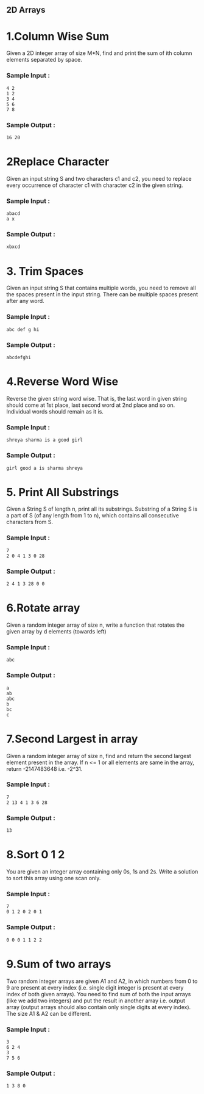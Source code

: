 ## 2D Arrays
# 1.Column Wise Sum

Given a 2D integer array of size M*N, find and print the sum of ith column elements separated by space.
 ### Sample Input :<br>

```
4 2
1 2
3 4
5 6
7 8
```
### Sample Output :<br>
``` 
16 20 
```

# 2Replace Character

Given an input string S and two characters c1 and c2, you need to replace every occurrence of character c1 with character c2 in the given string.

 ### Sample Input :<br>

```
abacd
a x
```

### Sample Output :<br>
``` 
xbxcd
```

# 3. Trim Spaces

Given an input string S that contains multiple words, you need to remove all the spaces present in the input string.
There can be multiple spaces present after any word.

 ### Sample Input :<br>

```
abc def g hi
```

### Sample Output :<br>
``` 
abcdefghi
```
# 4.Reverse Word Wise

Reverse the given string word wise. That is, the last word in given string should come at 1st place, last second word at 2nd place and so on. Individual words should remain as it is.

 ### Sample Input :<br>
```
shreya sharma is a good girl
```
 ### Sample Output :
```
girl good a is sharma shreya
```

# 5. Print All Substrings

Given a String S of length n, print all its substrings.
Substring of a String S is a part of S (of any length from 1 to n), which contains all consecutive characters from S.
### Sample Input :<br>

```
7
2 0 4 1 3 0 28
```

### Sample Output :<br>
``` 
2 4 1 3 28 0 0
```

# 6.Rotate array

Given a random integer array of size n, write a function that rotates the given array by d elements (towards left)
### Sample Input :<br>

```
abc
```

### Sample Output :<br>
``` 
a
ab
abc
b
bc
c
```
# 7.Second Largest in array

Given a random integer array of size n, find and return the second largest element present in the array.
If n <= 1 or all elements are same in the array, return -2147483648 i.e. -2^31.
### Sample Input :<br>

```
7
2 13 4 1 3 6 28
```

### Sample Output :<br>
``` 
13
```
# 8.Sort 0 1 2

You are given an integer array containing only 0s, 1s and 2s. Write a solution to sort this array using one scan only.
### Sample Input :<br>

```
7
0 1 2 0 2 0 1
```

### Sample Output :<br>
``` 
0 0 0 1 1 2 2
```
# 9.Sum of two arrays

Two random integer arrays are given A1 and A2, in which numbers from 0 to 9 are present at every index (i.e. single digit integer is present at every index of both given arrays).
You need to find sum of both the input arrays (like we add two integers) and put the result in another array i.e. output array (output arrays should also contain only single digits at every index).
The size A1 & A2 can be different.
### Sample Input :<br>

```
3
6 2 4
3
7 5 6
```

### Sample Output :<br>
``` 
1 3 8 0
```